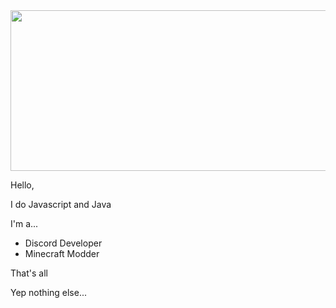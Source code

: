 <img src="https://user-images.githubusercontent.com/82066539/167263743-d3b646df-b221-456c-a329-26a5d15d8250.png" width="600" height="256.8">

Hello,

I do Javascript and Java

I'm a...
- Discord Developer
- Minecraft Modder

That's all








Yep nothing else...
